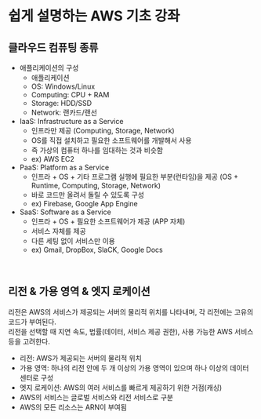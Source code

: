 # 쉽게 설명하는 AWS 기초 강좌

## 클라우드 컴퓨팅 종류

 - 애플리케이션의 구성
    - 애플리케이션
    - OS: Windows/Linux
    - Computing: CPU + RAM
    - Storage: HDD/SSD
    - Network: 랜카드/랜선
 - IaaS: Infrastructure as a Service
    - 인프라만 제공 (Computing, Storage, Network)
    - OS를 직접 설치하고 필요한 소프트웨어를 개발해서 사용
    - 즉 가상의 컴퓨터 하나를 임대하는 것과 비슷함
    - ex) AWS EC2
 - PaaS: Platform as a Service
    - 인프라 + OS + 기타 프로그램 실행에 필요한 부분(런타임)을 제공 (OS + Runtime, Computing, Storage, Network)
    - 바로 코드만 올려서 돌릴 수 있도록 구성
    - ex) Firebase, Google App Engine
 - SaaS: Software as a Service
    - 인프라 + OS + 필요한 소프트웨어가 제공 (APP 자체)
    - 서비스 자체를 제공
    - 다른 세팅 없이 서비스만 이용
    - ex) Gmail, DropBox, SlaCK, Google Docs

<br/>

## 리전 & 가용 영역 & 엣지 로케이션

리전은 AWS의 서비스가 제공되는 서버의 물리적 위치를 나타내며, 각 리전에는 고유의 코드가 부여된다.  
리전을 선택할 때 지연 속도, 법률(데이터, 서비스 제공 권한), 사용 가능한 AWS 서비스 등을 고려한다.  

 - 리전: AWS가 제공되는 서버의 물리적 위치
 - 가용 영역: 하나의 리전 안에 두 개 이상의 가용 영역이 있으며 하나 이상의 데이터 센터로 구성
 - 엣지 로케이션: AWS의 여러 서비스를 빠르게 제공하기 위한 거점(캐싱)
 - AWS의 서비스는 글로벌 서비스와 리전 서비스로 구분
 - AWS의 모든 리소스는 ARN이 부여됨

